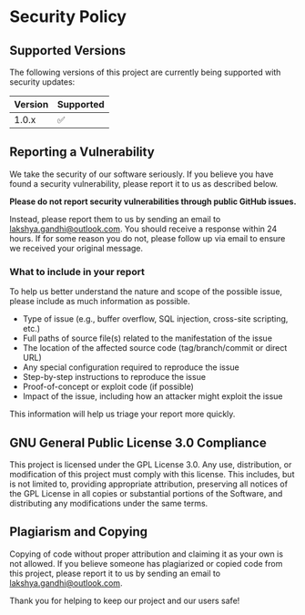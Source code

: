 # Security Policy

## Supported Versions

The following versions of this project are currently being supported with security updates:

| Version | Supported          |
| ------- | ------------------ |
| 1.0.x   | :white_check_mark: |

## Reporting a Vulnerability

We take the security of our software seriously. If you believe you have found a security vulnerability, please report it to us as described below.

**Please do not report security vulnerabilities through public GitHub issues.**

Instead, please report them to us by sending an email to lakshya.gandhi@outlook.com. You should receive a response within 24 hours. If for some reason you do not, please follow up via email to ensure we received your original message.

### What to include in your report

To help us better understand the nature and scope of the possible issue, please include as much information as possible.

- Type of issue (e.g., buffer overflow, SQL injection, cross-site scripting, etc.)
- Full paths of source file(s) related to the manifestation of the issue
- The location of the affected source code (tag/branch/commit or direct URL)
- Any special configuration required to reproduce the issue
- Step-by-step instructions to reproduce the issue
- Proof-of-concept or exploit code (if possible)
- Impact of the issue, including how an attacker might exploit the issue

This information will help us triage your report more quickly.

## GNU General Public License 3.0 Compliance

This project is licensed under the GPL License 3.0. Any use, distribution, or modification of this project must comply with this license. This includes, but is not limited to, providing appropriate attribution, preserving all notices of the GPL License in all copies or substantial portions of the Software, and distributing any modifications under the same terms.

## Plagiarism and Copying

Copying of code without proper attribution and claiming it as your own is not allowed. If you believe someone has plagiarized or copied code from this project, please report it to us by sending an email to lakshya.gandhi@outlook.com.

Thank you for helping to keep our project and our users safe!

